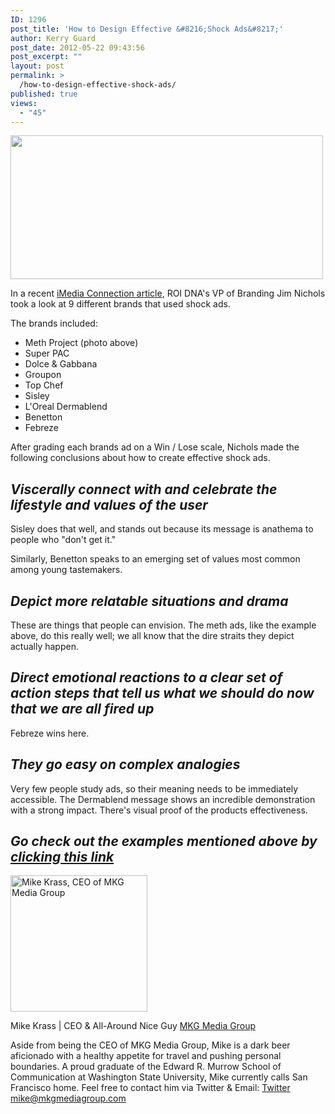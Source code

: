 ```yaml
---
ID: 1296
post_title: 'How to Design Effective &#8216;Shock Ads&#8217;'
author: Kerry Guard
post_date: 2012-05-22 09:43:56
post_excerpt: ""
layout: post
permalink: >
  /how-to-design-effective-shock-ads/
published: true
views:
  - "45"
---
```

<img class="aligncenter size-full wp-image-1298" title="120522_Nichols_1_Meth" src="http://mkgmediagroup.com/wp-content/uploads/2012/05/120522_Nichols_1_Meth.jpeg" alt="" width="500" height="230" />

In a recent <a href="http://www.imediaconnection.com/content/31829.asp" target="_blank">iMedia Connection article</a>, ROI DNA's VP of Branding Jim Nichols took a look at 9 different brands that used shock ads.

The brands included:
<ul>
	<li>Meth Project (photo above)</li>
	<li>Super PAC</li>
	<li>Dolce &amp; Gabbana</li>
	<li>Groupon</li>
	<li>Top Chef</li>
	<li>Sisley</li>
	<li>L'Oreal Dermablend</li>
	<li>Benetton</li>
	<li>Febreze</li>
</ul>
After grading each brands ad on a Win / Lose scale, Nichols made the following conclusions about how to create effective shock ads.
<h2 style="text-align: left;"><strong><em>Viscerally connect with and celebrate the lifestyle and values of the user</em></strong></h2>
<p style="text-align: left;">Sisley does that well, and stands out because its message is anathema to people who "don't get it."</p>
<p style="text-align: left;">Similarly, Benetton speaks to an emerging set of values most common among young tastemakers.</p>

<h2><em><strong>Depict more relatable situations and drama</strong></em></h2>
These are things that people can envision. The meth ads, like the example above, do this really well; we all know that the dire straits they depict actually happen.
<h2><em><strong>Direct emotional reactions to a clear set of action steps that tell us what we should do now that we are all fired up</strong></em></h2>
Febreze wins here.
<h2><em><strong>They go easy on complex analogies</strong></em></h2>
Very few people study ads, so their meaning needs to be immediately accessible. The Dermablend message shows an incredible demonstration with a strong impact. There's visual proof of the products effectiveness.
<h2><em>Go check out the examples mentioned above by <a href="http://www.imediaconnection.com/content/31829.asp" target="_blank">clicking this link</a></em></h2>

<img src="http://mkgmediagroup.com/wp-content/uploads/2011/08/mk_median_bw_head.jpeg" alt="Mike Krass, CEO of MKG Media Group" width="219" height="218" class="alignleft size-full wp-image-1794" />

<span itemprop="jobTitle">Mike Krass | CEO & All-Around Nice Guy</span>
<a href="http://www.mkgmediagroup.com" itemprop="url">MKG Media Group</a>
</span>

Aside from being the CEO of MKG Media Group, Mike is a dark beer aficionado with a healthy appetite for travel and pushing personal boundaries. A proud graduate of the Edward R. Murrow School of Communication at Washington State University, Mike currently calls San Francisco home. Feel free to contact him via Twitter & Email:
<a href="http://www.twitter.com/mikekrass" itemprop="url">Twitter</a>
<a href="mailto:mike@mkgmediagroup.com" itemprop="email">mike@mkgmediagroup.com</a>
</div>
